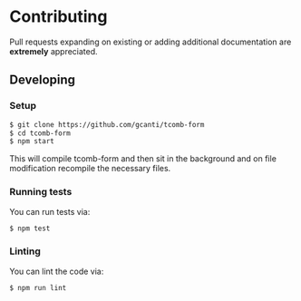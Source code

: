 # Contributing

Pull requests expanding on existing or adding additional documentation are **extremely** appreciated.

## Developing

### Setup

```sh
$ git clone https://github.com/gcanti/tcomb-form
$ cd tcomb-form
$ npm start
```
This will compile tcomb-form and then sit in the background and on file modification recompile the necessary files.

### Running tests

You can run tests via:

```sh
$ npm test
```

### Linting

You can lint the code via:

```sh
$ npm run lint
```
